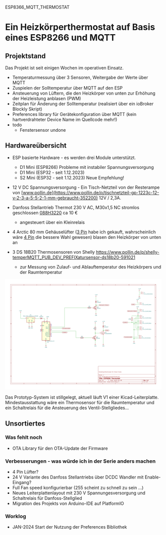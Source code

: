ESP8366_MQTT_THERMOSTAT

# Ein Heizkörperthermostat auf Basis eines ESP8266 und MQTT

## Projektstand
Das Projekt ist seit einigen Wochen im operativen Einsatz.
- Temperaturmessung über 3 Sensoren, Weitergabe der Werte über MQTT
- Zuspielen der Solltemperatur über MQTT auf den ESP
- Ansteuerung von Lüftern, die den Heizkörper von unten zur Erhöhung der Heizleistung anblasen (PWM)
- Zeitplan für Änderung der Solltemperatur (realisiert über ein ioBroker Blockly Skript)
- Preferences library für Gerätekonfiguration über MQTT (kein hartverdrahteter Device Name im Quellcode mehr!)
- todo  
  - Fenstersensor undone
 

## Hardwareübersicht

- ESP basierte Hardware - es werden drei Module unterstützt.
  - D1 Mini (ESP8266) Probleme mit instabiler Spannungsversorgung
  - D1 Mini (ESP32 - seit 1.12.2023)
  - S2 Mini (ESP32 - seit 1.12.2023) Neue Empfehlung!

- 12 V DC Spannungsversorgung - Ein Tisch-Netzteil von der Resterampe von [www.pollin.de](https://www.pollin.de/p/tischnetzteil-gp-1223c-12-v-2-3-a-5-5-2-1-mm-gebraucht-352200) 12V / 2,3A. 
- Danfoss Stellantrieb Thermot 230 V AC, M30x1,5 NC stromlos geschlossen [088H3220](https://store.danfoss.com/de/de/Climate-Solutions-W%C3%A4rmetechnik/Warmwasser-Fu%C3%9Fbodenheizungen/Thermische-Stellantriebe/Thermischer-Stellantrieb%2C-Thermot%2C-M-30-x-1-5%2C-Versorgungsspannung-%5BV%5D-%5BAC%5D%3A-230%2C-NC-%28stromlos-geschlossen%29%2C-1-00-m/p/088H3220) ca 10 €
  - angesteuert über ein Kleinrelais
- 4 Arctic 80 mm Gehäuselüfter ([3 Pin](https://www.arctic.de/F8/ACFAN00205A) habe ich gekauft, wahrscheinlich wäre [4 Pin](https://www.arctic.de/P8-PWM/ACFAN00149A) die bessere Wahl gewesen) blasen den Heizkörper von unten an
- 3 DS 18B20 Thermosensoren von Shelly https://www.pollin.de/p/shelly-temperMQTT_PUB_DEV_PREFIXatursensor-ds18b20-591021
  - zur Messung von Zulauf- und Ablauftemperatur des Heizkörpers und der Raumtemperatur

![Schaltplan](https://github.com/MartinP1/ESP8266_MQTT_THERMOSTAT/blob/main/Board_esp8266_d1mini_backup_Schaltplan.svg "Schaltplan")

Das Prototyp-System ist stillgelegt, aktuell läuft V1 einer Kicad-Leiterplatte.
Mindestausstattung wäre ein Thermosensor für die Raumtemperatur und ein Schaltrelais für die Ansteuerung des Ventil-Stellgliedes...

## Unsortiertes

### Was fehlt noch

- OTA Library für den OTA-Update der Firmware

### Verbesserungen - was würde ich in der Serie anders machen

- 4 Pin Lüfter?
- 24 V Variante des Danfoss Stellantriebs über DCDC Wandler mit Enable-Eingang?
- Full Fan speed konfigurierbar (255 scheint zu schnell zu sein ...)
- Neues Leiterplattenlayout mit 230 V Spannungesversorgung und Schaltrelais für Danfoss-Stellglied
- Migration des Projekts von Arduino-IDE auf PlatformIO

### Worklog

- JAN-2024 Start der Nutzung der Preferences Bibliothek
